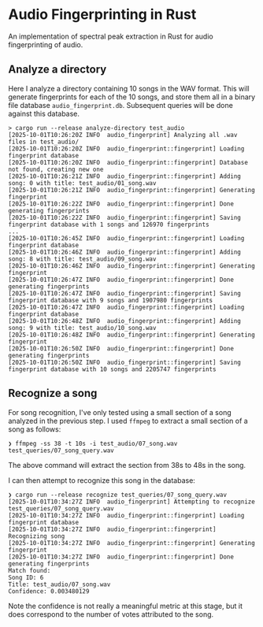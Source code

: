 # Audio Fingerprinting in Rust

An implementation of spectral peak extraction in Rust for audio fingerprinting
of audio.

## Analyze a directory

Here I analyze a directory containing 10 songs in the WAV format. This will
generate fingerprints for each of the 10 songs, and store them all in a binary
file database `audio_fingerprint.db`. Subsequent queries will be done against
this database.

```shell
> cargo run --release analyze-directory test_audio
[2025-10-01T10:26:20Z INFO  audio_fingerprint] Analyzing all .wav files in test_audio/
[2025-10-01T10:26:20Z INFO  audio_fingerprint::fingerprint] Loading fingerprint database
[2025-10-01T10:26:20Z INFO  audio_fingerprint::fingerprint] Database not found, creating new one
[2025-10-01T10:26:21Z INFO  audio_fingerprint::fingerprint] Adding song: 0 with title: test_audio/01_song.wav
[2025-10-01T10:26:21Z INFO  audio_fingerprint::fingerprint] Generating fingerprint
[2025-10-01T10:26:22Z INFO  audio_fingerprint::fingerprint] Done generating fingerprints
[2025-10-01T10:26:22Z INFO  audio_fingerprint::fingerprint] Saving fingerprint database with 1 songs and 126970 fingerprints
...
[2025-10-01T10:26:45Z INFO  audio_fingerprint::fingerprint] Loading fingerprint database
[2025-10-01T10:26:46Z INFO  audio_fingerprint::fingerprint] Adding song: 8 with title: test_audio/09_song.wav
[2025-10-01T10:26:46Z INFO  audio_fingerprint::fingerprint] Generating fingerprint
[2025-10-01T10:26:47Z INFO  audio_fingerprint::fingerprint] Done generating fingerprints
[2025-10-01T10:26:47Z INFO  audio_fingerprint::fingerprint] Saving fingerprint database with 9 songs and 1907980 fingerprints
[2025-10-01T10:26:47Z INFO  audio_fingerprint::fingerprint] Loading fingerprint database
[2025-10-01T10:26:48Z INFO  audio_fingerprint::fingerprint] Adding song: 9 with title: test_audio/10_song.wav
[2025-10-01T10:26:48Z INFO  audio_fingerprint::fingerprint] Generating fingerprint
[2025-10-01T10:26:50Z INFO  audio_fingerprint::fingerprint] Done generating fingerprints
[2025-10-01T10:26:50Z INFO  audio_fingerprint::fingerprint] Saving fingerprint database with 10 songs and 2205747 fingerprints
```

## Recognize a song

For song recognition, I've only tested using a small section of a song analyzed
in the previous step. I used `ffmpeg` to extract a  small section of a song as
follows:

```shell
❯ ffmpeg -ss 38 -t 10s -i test_audio/07_song.wav test_queries/07_song_query.wav
```

The above command will extract the section from 38s to 48s in the song.

I can then attempt to recognize this song in the database:

```shell
❯ cargo run --release recognize test_queries/07_song_query.wav
[2025-10-01T10:34:27Z INFO  audio_fingerprint] Attempting to recognize test_queries/07_song_query.wav
[2025-10-01T10:34:27Z INFO  audio_fingerprint::fingerprint] Loading fingerprint database
[2025-10-01T10:34:27Z INFO  audio_fingerprint::fingerprint] Recognizing song
[2025-10-01T10:34:27Z INFO  audio_fingerprint::fingerprint] Generating fingerprint
[2025-10-01T10:34:27Z INFO  audio_fingerprint::fingerprint] Done generating fingerprints
Match found:
Song ID: 6
Title: test_audio/07_song.wav
Confidence: 0.003480129
```

Note the confidence is not really a meaningful metric at this stage, but it
does correspond to the number of votes attributed to the song.
